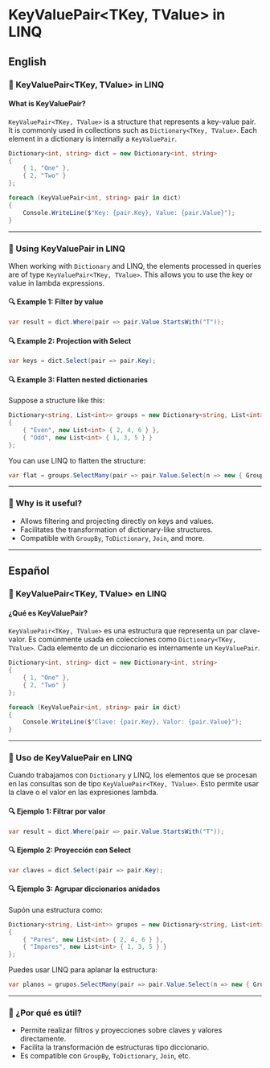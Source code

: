 # KeyValuePair<TKey, TValue> in LINQ

## English

### 📘 KeyValuePair<TKey, TValue> in LINQ

#### What is KeyValuePair?

`KeyValuePair<TKey, TValue>` is a structure that represents a key-value pair. It is commonly used in collections such as `Dictionary<TKey, TValue>`. Each element in a dictionary is internally a `KeyValuePair`.

```csharp
Dictionary<int, string> dict = new Dictionary<int, string>
{
    { 1, "One" },
    { 2, "Two" }
};

foreach (KeyValuePair<int, string> pair in dict)
{
    Console.WriteLine($"Key: {pair.Key}, Value: {pair.Value}");
}
```

---

### 📌 Using KeyValuePair in LINQ

When working with `Dictionary` and LINQ, the elements processed in queries are of type `KeyValuePair<TKey, TValue>`. This allows you to use the key or value in lambda expressions.

#### 🔍 Example 1: Filter by value

```csharp
var result = dict.Where(pair => pair.Value.StartsWith("T"));
```

#### 🔍 Example 2: Projection with Select

```csharp
var keys = dict.Select(pair => pair.Key);
```

#### 🔍 Example 3: Flatten nested dictionaries

Suppose a structure like this:

```csharp
Dictionary<string, List<int>> groups = new Dictionary<string, List<int>>
{
    { "Even", new List<int> { 2, 4, 6 } },
    { "Odd", new List<int> { 1, 3, 5 } }
};
```

You can use LINQ to flatten the structure:

```csharp
var flat = groups.SelectMany(pair => pair.Value.Select(n => new { Group = pair.Key, Number = n }));
```

---

### 🤔 Why is it useful?

- Allows filtering and projecting directly on keys and values.
- Facilitates the transformation of dictionary-like structures.
- Compatible with `GroupBy`, `ToDictionary`, `Join`, and more.

---

## Español

### 📘 KeyValuePair<TKey, TValue> en LINQ

#### ¿Qué es KeyValuePair?

`KeyValuePair<TKey, TValue>` es una estructura que representa un par clave-valor. Es comúnmente usada en colecciones como `Dictionary<TKey, TValue>`. Cada elemento de un diccionario es internamente un `KeyValuePair`.

```csharp
Dictionary<int, string> dict = new Dictionary<int, string>
{
    { 1, "One" },
    { 2, "Two" }
};

foreach (KeyValuePair<int, string> pair in dict)
{
    Console.WriteLine($"Clave: {pair.Key}, Valor: {pair.Value}");
}
```

---

### 📌 Uso de KeyValuePair en LINQ

Cuando trabajamos con `Dictionary` y LINQ, los elementos que se procesan en las consultas son de tipo `KeyValuePair<TKey, TValue>`. Esto permite usar la clave o el valor en las expresiones lambda.

#### 🔍 Ejemplo 1: Filtrar por valor

```csharp
var result = dict.Where(pair => pair.Value.StartsWith("T"));
```

#### 🔍 Ejemplo 2: Proyección con Select

```csharp
var claves = dict.Select(pair => pair.Key);
```

#### 🔍 Ejemplo 3: Agrupar diccionarios anidados

Supón una estructura como:

```csharp
Dictionary<string, List<int>> grupos = new Dictionary<string, List<int>>
{
    { "Pares", new List<int> { 2, 4, 6 } },
    { "Impares", new List<int> { 1, 3, 5 } }
};
```

Puedes usar LINQ para aplanar la estructura:

```csharp
var planos = grupos.SelectMany(pair => pair.Value.Select(n => new { Grupo = pair.Key, Numero = n }));
```

---

### 🤔 ¿Por qué es útil?

- Permite realizar filtros y proyecciones sobre claves y valores directamente.
- Facilita la transformación de estructuras tipo diccionario.
- Es compatible con `GroupBy`, `ToDictionary`, `Join`, etc.
